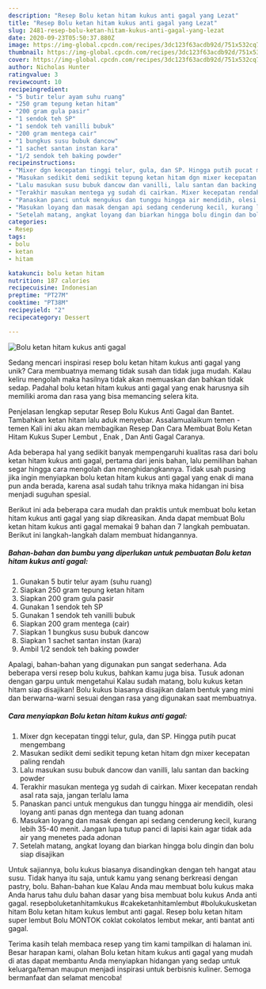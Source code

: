 ```yaml
---
description: "Resep Bolu ketan hitam kukus anti gagal yang Lezat"
title: "Resep Bolu ketan hitam kukus anti gagal yang Lezat"
slug: 2481-resep-bolu-ketan-hitam-kukus-anti-gagal-yang-lezat
date: 2020-09-23T05:50:37.880Z
image: https://img-global.cpcdn.com/recipes/3dc123f63acdb92d/751x532cq70/bolu-ketan-hitam-kukus-anti-gagal-foto-resep-utama.jpg
thumbnail: https://img-global.cpcdn.com/recipes/3dc123f63acdb92d/751x532cq70/bolu-ketan-hitam-kukus-anti-gagal-foto-resep-utama.jpg
cover: https://img-global.cpcdn.com/recipes/3dc123f63acdb92d/751x532cq70/bolu-ketan-hitam-kukus-anti-gagal-foto-resep-utama.jpg
author: Nicholas Hunter
ratingvalue: 3
reviewcount: 10
recipeingredient:
- "5 butir telur ayam suhu ruang"
- "250 gram tepung ketan hitam"
- "200 gram gula pasir"
- "1 sendok teh SP"
- "1 sendok teh vanilli bubuk"
- "200 gram mentega cair"
- "1 bungkus susu bubuk dancow"
- "1 sachet santan instan kara"
- "1/2 sendok teh baking powder"
recipeinstructions:
- "Mixer dgn kecepatan tinggi telur, gula, dan SP. Hingga putih pucat mengembang"
- "Masukan sedikit demi sedikit tepung ketan hitam dgn mixer kecepatan paling rendah"
- "Lalu masukan susu bubuk dancow dan vanilli, lalu santan dan backing powder"
- "Terakhir masukan mentega yg sudah di cairkan. Mixer kecepatan rendah asal rata saja, jangan terlalu lama"
- "Panaskan panci untuk mengukus dan tunggu hingga air mendidih, olesi loyang anti panas dgn mentega dan tuang adonan"
- "Masukan loyang dan masak dengan api sedang cenderung kecil, kurang lebih 35-40 menit. Jangan lupa tutup panci di lapisi kain agar tidak ada air yang menetes pada adonan"
- "Setelah matang, angkat loyang dan biarkan hingga bolu dingin dan bolu siap disajikan"
categories:
- Resep
tags:
- bolu
- ketan
- hitam

katakunci: bolu ketan hitam 
nutrition: 187 calories
recipecuisine: Indonesian
preptime: "PT27M"
cooktime: "PT38M"
recipeyield: "2"
recipecategory: Dessert

---
```



![Bolu ketan hitam kukus anti gagal](https://img-global.cpcdn.com/recipes/3dc123f63acdb92d/751x532cq70/bolu-ketan-hitam-kukus-anti-gagal-foto-resep-utama.jpg)

Sedang mencari inspirasi resep bolu ketan hitam kukus anti gagal yang unik? Cara membuatnya memang tidak susah dan tidak juga mudah. Kalau keliru mengolah maka hasilnya tidak akan memuaskan dan bahkan tidak sedap. Padahal bolu ketan hitam kukus anti gagal yang enak harusnya sih memiliki aroma dan rasa yang bisa memancing selera kita.

Penjelasan lengkap seputar Resep Bolu Kukus Anti Gagal dan Bantet. Tambahkan ketan hitam lalu aduk menyebar. Assalamualaikum temen - temen Kali ini aku akan membagikan Resep Dan Cara Membuat Bolu Ketan Hitam Kukus Super Lembut , Enak , Dan Anti Gagal Caranya.

Ada beberapa hal yang sedikit banyak mempengaruhi kualitas rasa dari bolu ketan hitam kukus anti gagal, pertama dari jenis bahan, lalu pemilihan bahan segar hingga cara mengolah dan menghidangkannya. Tidak usah pusing jika ingin menyiapkan bolu ketan hitam kukus anti gagal yang enak di mana pun anda berada, karena asal sudah tahu triknya maka hidangan ini bisa menjadi suguhan spesial.


Berikut ini ada beberapa cara mudah dan praktis untuk membuat bolu ketan hitam kukus anti gagal yang siap dikreasikan. Anda dapat membuat Bolu ketan hitam kukus anti gagal memakai 9 bahan dan 7 langkah pembuatan. Berikut ini langkah-langkah dalam membuat hidangannya.

<!--inarticleads1-->

##### Bahan-bahan dan bumbu yang diperlukan untuk pembuatan Bolu ketan hitam kukus anti gagal:

1. Gunakan 5 butir telur ayam (suhu ruang)
1. Siapkan 250 gram tepung ketan hitam
1. Siapkan 200 gram gula pasir
1. Gunakan 1 sendok teh SP
1. Gunakan 1 sendok teh vanilli bubuk
1. Siapkan 200 gram mentega (cair)
1. Siapkan 1 bungkus susu bubuk dancow
1. Siapkan 1 sachet santan instan (kara)
1. Ambil 1/2 sendok teh baking powder


Apalagi, bahan-bahan yang digunakan pun sangat sederhana. Ada beberapa versi resep bolu kukus, bahkan kamu juga bisa. Tusuk adonan dengan garpu untuk mengetahui Kalau sudah matang, bolu kukus ketan hitam siap disajikan! Bolu kukus biasanya disajikan dalam bentuk yang mini dan berwarna-warni sesuai dengan rasa yang digunakan saat membuatnya. 

<!--inarticleads2-->

##### Cara menyiapkan Bolu ketan hitam kukus anti gagal:

1. Mixer dgn kecepatan tinggi telur, gula, dan SP. Hingga putih pucat mengembang
1. Masukan sedikit demi sedikit tepung ketan hitam dgn mixer kecepatan paling rendah
1. Lalu masukan susu bubuk dancow dan vanilli, lalu santan dan backing powder
1. Terakhir masukan mentega yg sudah di cairkan. Mixer kecepatan rendah asal rata saja, jangan terlalu lama
1. Panaskan panci untuk mengukus dan tunggu hingga air mendidih, olesi loyang anti panas dgn mentega dan tuang adonan
1. Masukan loyang dan masak dengan api sedang cenderung kecil, kurang lebih 35-40 menit. Jangan lupa tutup panci di lapisi kain agar tidak ada air yang menetes pada adonan
1. Setelah matang, angkat loyang dan biarkan hingga bolu dingin dan bolu siap disajikan


Untuk sajiannya, bolu kukus biasanya disandingkan dengan teh hangat atau susu. Tidak hanya itu saja, untuk kamu yang senang berkreasi dengan pastry, bolu. Bahan-bahan kue Kalau Anda mau membuat bolu kukus maka Anda harus tahu dulu bahan dasar yang bisa membuat bolu kukus Anda anti gagal. resepboluketanhitamkukus #cakeketanhitamlembut #bolukukusketan hitam Bolu ketan hitam kukus lembut anti gagal. Resep bolu ketan hitam super lembut Bolu MONTOK coklat cokolatos lembut mekar, anti bantat anti gagal. 

Terima kasih telah membaca resep yang tim kami tampilkan di halaman ini. Besar harapan kami, olahan Bolu ketan hitam kukus anti gagal yang mudah di atas dapat membantu Anda menyiapkan hidangan yang sedap untuk keluarga/teman maupun menjadi inspirasi untuk berbisnis kuliner. Semoga bermanfaat dan selamat mencoba!
